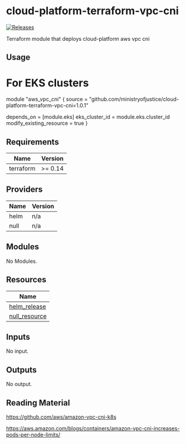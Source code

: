 # cloud-platform-terraform-vpc-cni

[![Releases](https://img.shields.io/github/release/ministryofjustice/cloud-platform-terraform-vpc-cni/all.svg?style=flat-square)](https://github.com/ministryofjustice/cloud-platform-terraform-vpc-cni/releases)

Terraform module that deploys cloud-platform aws vpc cni
## Usage

# For EKS clusters
module "aws_vpc_cni" {
  source = "github.com/ministryofjustice/cloud-platform-terraform-vpc-cni=1.0.1"

  depends_on               = [module.eks]
  eks_cluster_id           = module.eks.cluster_id
  modify_existing_resource = true
}

<!--- BEGIN_TF_DOCS --->
## Requirements

| Name | Version |
|------|---------|
| terraform | >= 0.14 |

## Providers

| Name | Version |
|------|---------|
| helm | n/a |
| null | n/a |

## Modules

No Modules.

## Resources

| Name |
|------|
| [helm_release](https://registry.terraform.io/providers/hashicorp/helm/latest/docs/resources/release) |
| [null_resource](https://registry.terraform.io/providers/hashicorp/null/latest/docs/resources/resource) |

## Inputs

No input.

## Outputs

No output.

<!--- END_TF_DOCS --->

## Reading Material
https://github.com/aws/amazon-vpc-cni-k8s

https://aws.amazon.com/blogs/containers/amazon-vpc-cni-increases-pods-per-node-limits/


